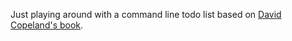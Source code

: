 Just playing around with a command line todo list based on [David Copeland's book](https://pragprog.com/book/dccar2/build-awesome-command-line-applications-in-ruby-2).
